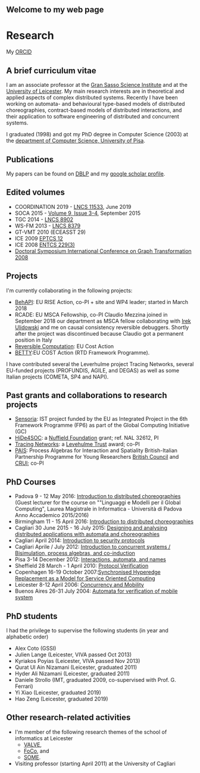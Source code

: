 ## Welcome to my web page


# Research

My [ORCID](https://orcid.org/0000-0002-7032-3281)
      
##	A brief curriculum vitae

I am an associate professor at the [Gran Sasso Science Institute](www.gssi.it) and at the [University of Leicester](www.cs.le.ac.uk).
My main research interests are in theoretical and applied aspects of complex distributed systems. Recently I have been working on automata- and behavioural type-based models of distributed choreographies, contract-based models of distributed interactions, and their application to software engineering of distributed and concurrent systems.

I graduated (1998) and got my PhD degree in Computer Science (2003) at the [department of Computer Science, University of Pisa](www.di.unipi.it).


## Publications

My papers can be found on [DBLP](http://www.informatik.uni-trier.de/~ley/pers/hd/t/Tuosto:Emilio.html) and my
[google scholar profile](https://scholar.google.se/citations?user=UsADbUQAAAAJ&hl=en). 

## Edited volumes

- COORDINATION 2019 - [LNCS 11533](https://link.springer.com/book/10.1007%2F978-3-030-22397-7), June 2019
- SOCA 2015 - [Volume 9, Issue 3-4](http://link.springer.com/journal/11761/9/3?wt_mc=alerts.TOCjournals), September 2015
- TGC 2014 - [LNCS 8902](http://www.springer.com/us/book/9783662459164)
- WS-FM 2013 - [LNCS 8379](http://link.springer.com/book/10.1007%2F978-3-319-08260-8)
- GT-VMT 2010 (ECEASST 29)
- ICE 2009 [EPTCS 12](http://arxiv.org/abs/0910.4053v1)
- ICE 2008 [ENTCS 229(3)](http://www.sciencedirect.com/science/article/pii/S157106610900214X)
- [Doctoral Symposium International Conference on Graph Transformation 2008](http://www.informatik.uni-trier.de/~ley/db/journals/eceasst/eceasst16.html#CorradiniT08)

## Projects
I'm currently collaborating in the following projects:
- [BehAPI](https://www.um.edu.mt/projects/behapi): EU RISE Action, co-PI + site and WP4 leader; started in March 2018
- RCADE: EU MSCA Fellowship, co-PI Claudio Mezzina joined in September 2018 our department as MSCA fellow collaborating with  [Irek Ulidowski](http://www.cs.le.ac.uk/people/iu3/) and me on causal consistency reversible debuggers. Shortly after the project was discontinued because Claudio got a permanent position in Italy
- [Reversible Computation](http://www.revcomp.eu): EU Cost Action
- [BETTY](http://www.behavioural-types.eu):EU COST Action (RTD Framework Programme).

	
I have contributed several the Leverhulme project Tracing Networks, several EU-funded projects (PROFUNDIS, AGILE, and DEGAS) as well as some Italian projects (COMETA, SP4 and NAPI).


## Past grants and collaborations to research projects
- [Sensoria](http://www.sensoria-ist.eu): IST project funded by the EU as Integrated Project in the 6th Framework Programme (FP6) as part of the Global Computing Initiative (GC)
- [HiDe4SOC](grants/hidea4soc.html): a [Nuffield Foundation](http://www.nuffieldfoundation.org) grant; ref. NAL 32612, PI
- [Tracing Networks](http://www.cs.le.ac.uk/TracingNetworks): a [Levehulme Trust](http://www.leverhulme.ac.uk/grants_awards) award; co-PI
- [PAIS](http://www.cs.le.ac.uk/projects.html#pais): Process Algebras for Interaction and Spatiality British-Italian Partnership Programme for Young Researchers [British Council](http://www.britishcouncil.org) and [CRUI](http://www.crui.it); co-PI


## PhD Courses
- Padova 9 - 12 May 2016: [Introduction to distributed choreographies](http://www.math.unipd.it/~baldan/Global/) (Guest lecturer for the course on ""Linguaggi e Modelli per il Global Computing", Laurea Magistrale in Informatica - Università di Padova Anno Accademico 2015/2016)
- Birmingham 11 - 15 April 2016: [Introduction to distributed choreographies](http://www.cs.bham.ac.uk/~pbl/mgs2016)
- Cagliari 30 June 2015 - 16 July 2015: [Designing and analysing distributed applications with automata and choreographies](http://tcs.unica.it/news/cfsm-tuosto-2015)
- Cagliari  April 2014: [Introduction to security protocols](http://tcs.unica.it/positions/phdcoursebisimulationprocessalgebrasandcoinduction)
- Cagliari  Aprile / July 2012: [Introduction to concurrent systems / Bisimulation, process algebras, and co-induction](http://tcs.unica.it/positions/phdcoursebisimulationprocessalgebrasandcoinduction)
- Pisa 3-14 December 2012: [Interactions, automata, and names](phd_courses/nominal_automata.html)
- Sheffield 28 March - 1 April 2010: [Protocol Verification](http://mgs2010.group.shef.ac.uk)
- Copenhagen 16-19 October 2007:[Synchronised Hyperedge Replacement as a Model for Service Oriented Computing](phd_courses/bpeso.html)
- Leicester 8-12 April 2006: [Concurrency and Mobility](http://www.cs.le.ac.uk/events/mgs2006)
- Buenos Aires 26-31 July 2004: [Automata for verification of mobile system](http://www-2.dc.uba.ar/eci/2004)


## PhD students
I had the privilege to supervise the following students (in year and alphabetic order)
- Alex Coto (GSSI)
- Julien Lange (Leicester, VIVA passed Oct 2013)
- Kyriakos Poyias (Leicester, VIVA passed Nov 2013)
- Qurat Ul Ain Nizamani (Leicester, graduated 2011)
- Hyder Ali Nizamani (Leicester, graduated 2011)
- Daniele Strollo (IMT, graduated 2009, co-supervised with Prof. G. Ferrari)
- Yi Xiao (Leicester, graduated 2019)
- Hao Zeng (Leicester, graduated 2019)
      

## Other research-related activities
* I'm member of the following research themes of the school of informatics at Leicester
  * [VALVE](http://www2.le.ac.uk/departments/computer-science/research/rthemes/valve),
  * [FoCo](http://www2.le.ac.uk/departments/computer-science/research/rthemes/foco), and
  * [SOME](http://www2.le.ac.uk/departments/computer-science/research/rthemes/some).
* Visiting professor (starting April 2011) at the University of Cagliari

	  

	
      



